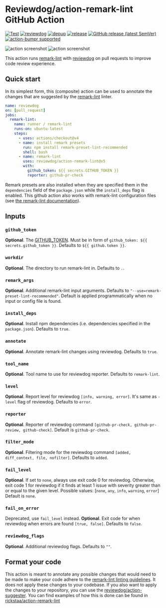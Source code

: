 # Reviewdog/action-remark-lint GitHub Action

[![Test](https://github.com/reviewdog/action-remark-lint/workflows/Test/badge.svg)](https://github.com/reviewdog/action-remark-lint/actions?query=workflow%3ATest)
[![reviewdog](https://github.com/reviewdog/action-remark-lint/workflows/reviewdog/badge.svg)](https://github.com/reviewdog/action-remark-lint/actions?query=workflow%3Areviewdog)
[![depup](https://github.com/reviewdog/action-remark-lint/workflows/depup/badge.svg)](https://github.com/reviewdog/action-remark-lint/actions?query=workflow%3Adepup)
[![release](https://github.com/reviewdog/action-remark-lint/workflows/release/badge.svg)](https://github.com/reviewdog/action-remark-lint/actions?query=workflow%3Arelease)
[![GitHub release (latest SemVer)](https://img.shields.io/github/v/release/reviewdog/action-remark-lint?logo=github&sort=semver)](https://github.com/reviewdog/action-remark-lint/releases)
[![action-bumpr supported](https://img.shields.io/badge/bumpr-supported-ff69b4?logo=github&link=https://github.com/haya14busa/action-bumpr)](https://github.com/haya14busa/action-bumpr)

![action screenshot](https://user-images.githubusercontent.com/17570430/102060312-4ee5e000-3df2-11eb-8c82-767afeccd8db.png)
![action screenshot](https://user-images.githubusercontent.com/17570430/102059912-d3842e80-3df1-11eb-9b0a-2e04eab5e294.png)

This action runs [remark-lint](https://github.com/remarkjs/remark-lint) with [reviewdog](https://github.com/reviewdog/reviewdog) on pull requests to improve code review experience.

## Quick start

In its simplest form, this (composite) action can be used to annotate the changes that are suggested by the [remark-lint](https://github.com/remarkjs/remark-lint) linter.

```yml
name: reviewdog
on: [pull_request]
jobs:
  remark-lint:
    name: runner / remark-lint
    runs-on: ubuntu-latest
    steps:
      - uses: actions/checkout@v4
      - name: install remark presets
        run: npm install remark-preset-lint-recommended
        shell: bash
      - name: remark-lint
        uses: reviewdog/action-remark-lint@v5
        with:
          github_token: ${{ secrets.GITHUB_TOKEN }}
          reporter: github-pr-check
```

Remark presets are also installed when they are specified them in the `dependencies` field of the `package.json` while the `install_deps` flag is enabled. This github action also works with remark-lint configuration files (see [the remark-lint documentation](https://github.com/remarkjs/remark/tree/HEAD/packages/remark-cli)).

## Inputs

### `github_token`

**Optional**. The [GITHUB_TOKEN](https://docs.github.com/en/free-pro-team@latest/actions/reference/authentication-in-a-workflow). Must be in form of `github_token: ${{ secrets.github_token }}`. Defaults to `${{ github.token }}`.

### `workdir`

**Optional**. The directory to run remark-lint in. Defaults to `.`.

### `remark_args`

**Optional**. Additional remark-lint input arguments. Defaults to `"--use=remark-preset-lint-recommended"`. Default is applied programmatically when no input or config file is found.

### `install_deps`

**Optional**. Install npm dependencies (i.e. dependencies specified in the `package.json`). Defaults to `true`.

### `annotate`

**Optional**. Annotate remark-lint changes using reviewdog. Defaults to `true`.

### `tool_name`

**Optional**. Tool name to use for reviewdog reporter. Defaults to `remark-lint`.

### `level`

**Optional**. Report level for reviewdog `[info, warning, error]`. It's same as `-level` flag of reviewdog. Defaults to `error`.

### `reporter`

**Optional**. Reporter of reviewdog command `[github-pr-check, github-pr-review, github-check]`. Default is `github-pr-check`.

### `filter_mode`

**Optional**. Filtering mode for the reviewdog command `[added, diff_context, file, nofilter]`. Defaults to `added`.

### `fail_level`

**Optional**. If set to `none`, always use exit code 0 for reviewdog.
Otherwise, exit code 1 for reviewdog if it finds at least 1 issue with severity greater than or equal to the given level.
Possible values: [`none`, `any`, `info`, `warning`, `error`]
Default is `none`.

### `fail_on_error`

Deprecated, use `fail_level` instead.
**Optional**. Exit code for when reviewdog when errors are found `[true, false]`. Defaults to `false`.

### `reviewdog_flags`

**Optional**. Additional reviewdog flags. Defaults to `""`.

## Format your code

This action is meant to annotate any possible changes that would need to be made to make your code adhere to the [remark-lint linting guidelines](https://github.com/remarkjs/remark-lint). It does not apply these changes to your codebase. If you also want to apply the changes to your repository, you can use the [reviewdog/action-suggester](https://github.com/reviewdog/action-suggester). You can find examples of how this is done can be found in [rickstaa/action-remark-lint](https://github.com/rickstaa/action-remark-lint/)

